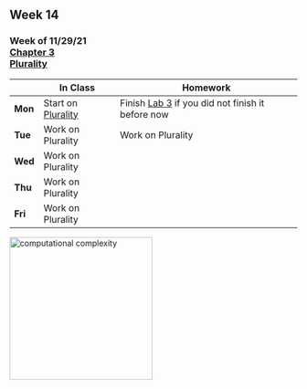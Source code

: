 ## Week 14

### Week of 11/29/21<br>[Chapter 3](/apcsp/curriculum/3)<br>[Plurality](https://cs50.harvard.edu/ap/2022/curriculum/x/psets/3/plurality/)

  |       |In Class               |Homework   |
  |-------|---------              |---------  |
  |**Mon**|Start on [Plurality](https://cs50.harvard.edu/ap/2022/curriculum/x/psets/3/plurality/) |Finish [Lab 3](https://cs50.harvard.edu/ap/2022/curriculum/x/labs/3/) if you did not finish it before now |
  |**Tue**|Work on Plurality |Work on Plurality |
  |**Wed**|Work on Plurality | |
  |**Thu**|Work on Plurality | |
  |**Fri**|Work on Plurality | |


<meta http-equiv="refresh" content="300"/>
  
<img src="https://i.ytimg.com/vi/47GRtdHOKMg/maxresdefault.jpg" alt="computational complexity" height="250">


<!-- ### Content for Exam:

* [Understanding Technology](/ap/curriculum/understanding_technology) - Summer and very start of year
* [Chapter 0](/ap/curriculum/0)
* [Chapter 1](/ap/curriculum/1)
* [Chapter 2](/ap/curriculum/2) 
* [Chapter 3](/ap/curriculum/3)
* [Chapter 4](/ap/curriculum/4) 
   -->
